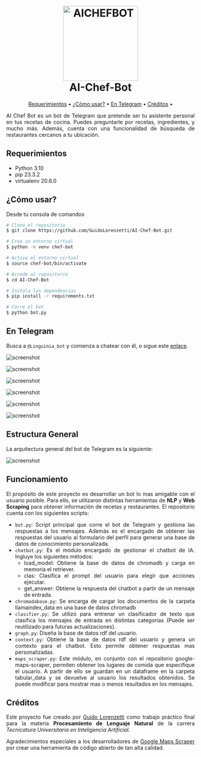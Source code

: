 <h1 align="center">
  <br>
  <img src="https://raw.githubusercontent.com/GuidoLorenzetti/AI-Chef-Bot/main/app/styles/logo1-removebg-preview.png" alt="AICHEFBOT" width="200"></a>
  <br>
  AI-Chef-Bot
  <br>
</h1>

<p align="center">
  <a href="#requerimientos">Requerimientos</a> •
  <a href="#¿Cómo-usar?">¿Cómo usar?</a> •
  <a href="#En-Telegram">En Telegram</a> •
  <a href="#Créditos">Créditos</a> •
</p>

<div style="text-align: justify;">

AI Chef Bot es un bot de Telegram que pretende ser tu asistente personal en tus recetas de cocina. Puedes preguntarle por recetas, ingredientes, y mucho más. Además, cuenta con una funcionalidad de búsqueda de restaurantes cercanos a tu ubicación.

</div>

## Requerimientos

- Python 3.10
- pip 23.3.2
- virtualenv 20.6.0

## ¿Cómo usar?

Desde tu consola de comandos

```bash
# Clona el repositorio
$ git clone https://github.com/GuidoLorenzetti/AI-Chef-Bot.git

# Crea un entorno virtual
$ python -m venv chef-bot

# Activa el entorno virtual
$ source chef-bot/bin/activate

# Accede al repositorio
$ cd AI-Chef-Bot

# Instala las dependencias
$ pip install -r requirements.txt

# Corre el bot
$ python bot.py
```

## En Telegram

Busca a `@Linguinia_bot` y comienza a chatear con él, o sigue este [enlace](https://t.me/Linguinia_bot).

![screenshot](https://raw.githubusercontent.com/GuidoLorenzetti/AI-Chef-Bot/main/app/telegram/screenshot%20(1).png)

![screenshot](https://raw.githubusercontent.com/GuidoLorenzetti/AI-Chef-Bot/main/app/telegram/screenshot%20(2).png)

![screenshot](https://raw.githubusercontent.com/GuidoLorenzetti/AI-Chef-Bot/main/app/telegram/screenshot%20(3).png)

![screenshot](https://raw.githubusercontent.com/GuidoLorenzetti/AI-Chef-Bot/main/app/telegram/screenshot%20(4).png)

![screenshot](https://raw.githubusercontent.com/GuidoLorenzetti/AI-Chef-Bot/main/app/telegram/screenshot%20(5).png)

![screenshot](https://raw.githubusercontent.com/GuidoLorenzetti/AI-Chef-Bot/main/app/telegram/screenshot%20(6).png)

## Estructura General

La arquitectura general del bot de Telegram es la siguiente:

![screenshot](https://raw.githubusercontent.com/GuidoLorenzetti/AI-Chef-Bot/main/app/styles/Esquema.png)


## Funcionamiento

<div style="text-align: justify;">

El propósito de este proyecto es desarrollar un bot lo mas amigable con el usuario posible. Para ello, se utilizaron distintas herramientas de **NLP** y **Web Scraping** para obtener información de recetas y restaurantes.
El repositorio cuenta con los siguientes scripts:

* `bot.py`: Script principal que corre el bot de Telegram y gestiona las respuestas a los mensajes. Además es el encargado de obtener las respuestas del usuario al formulario del perfil para generar una base de datos de conocimiento personalizada.
* `chatbot.py`: Es el módulo encargado de gestionar el chatbot de IA. Ingluye los siguientes métodos:
  - load_model: Obtiene la base de datos de chromadb y carga en memoria el retriever.
  - clas: Clasifica el prompt del usuario para elegir que acciones ejecutar.
  - get_answer: Obtiene la respuesta del chatbot a partir de un mensaje de entrada.
* `chromadabase.py`: Se encarga de cargar los documentos de la carpeta llamaindex_data en una base de datos chromadb
* `clasifier.py`: Se utilizó para entrenar un clasificador de texto que clasifica los mensajes de entrada en distintas categorías (Puede ser reutilizado para futuras actualizaciones).
* `graph.py`: Diseña la base de datos rdf del usuario.
* `context.py`: Obtiene la base de datos rdf del usuario y genera un contexto para el chatbot. Esto permite obtener respuestas mas personalizadas.
* `maps_scraper.py`: Este módulo, en conjunto con el repositorio google-maps-scraper, permiten obtener los lugares de comida que especifique el usuario. A partir de ello se guardan en un dataframe en la carpeta tabular_data y se devuelve al usuario los resultados obtenidos. Se puede modificar para mostrar mas o menos resultados en los mensajes.


</div>

## Créditos

<div style="text-align: justify;">

Este proyecto fue creado por [Guido Lorenzetti](https://github.com/GuidoLorenzetti) como trabajo práctico final para la materia **Procesamiento de Lenguaje Natural** de la carrera *Tecnicatura Universitaria en Inteligencia Artificial*.

Agradecimientos especiales a los desarrolladores de [Google Maps Scraper](https://github.com/omkarcloud/google-maps-scraper?tab=readme-ov-file) por crear una herramienta de código abierto de tan alta calidad.

</div>